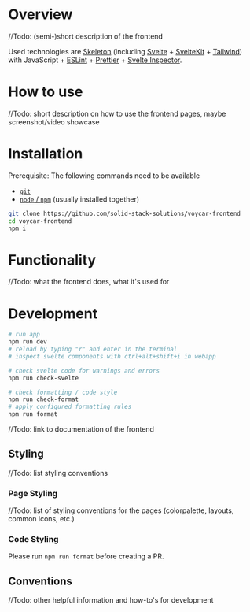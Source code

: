 # Overview
//Todo: (semi-)short description of the frontend

Used technologies are [Skeleton](https://www.skeleton.dev/) (including [Svelte](https://svelte.dev/) + [SvelteKit](https://kit.svelte.dev/) + [Tailwind](https://tailwindcss.com/)) with JavaScript + [ESLint](https://eslint.org/) + [Prettier](https://prettier.io/) + [Svelte Inspector](https://github.com/qutran/svelte-inspector).

# How to use
//Todo: short description on how to use the frontend pages, maybe screenshot/video showcase

# Installation
Prerequisite: The following commands need to be available
- [`git`](https://git-scm.com/)
- [`node` / `npm`](https://nodejs.org) (usually installed together)

```sh
git clone https://github.com/solid-stack-solutions/voycar-frontend
cd voycar-frontend
npm i
```

# Functionality
//Todo: what the frontend does, what it's used for

# Development
```sh
# run app
npm run dev
# reload by typing "r" and enter in the terminal
# inspect svelte components with ctrl+alt+shift+i in webapp

# check svelte code for warnings and errors
npm run check-svelte

# check formatting / code style
npm run check-format
# apply configured formatting rules
npm run format
```
//Todo: link to documentation of the frontend

## Styling
//Todo: list styling conventions

### Page Styling
//Todo: list of styling conventions for the pages (colorpalette, layouts, common icons, etc.)

### Code Styling
Please run `npm run format` before creating a PR.

## Conventions
//Todo: other helpful information and how-to's for development
